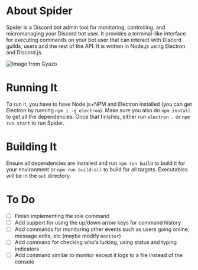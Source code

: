 # About Spider
Spider is a Discord bot admin tool for monitoring, controlling, and micromanaging your Discord bot user. It provides a terminal-like interface for executing commands on your bot user that can interact with Discord guilds, users and the rest of the API. It is written in Node.js using Electron and Discord.js.

![Image from Gyazo](https://i.gyazo.com/e5ff1df5b2d43a3b52667cf1b6252ac6.gif)
# Running It
To run it, you have to have Node.js+NPM and Electron installed (you can get Electron by running ``npm i -g electron``). Make sure you also do ``npm install`` to get all the dependencies. Once that finishes, either run ``electron .`` or ``npm run start`` to run Spider.

# Building It
Ensure all dependencies are installed and run ``npm run build`` to build it for your environment or ``npm run build-all`` to build for all targets. Executables will be in the `out` directory.

# To Do
- [ ] Finish implementing the role command
- [ ] Add support for using the up/down arrow keys for command history
- [ ] Add commands for monitoring other events such as users going online, message edits, etc (maybe modify ``monitor``)
- [ ] Add command for checking who's lurking, using status and typing indicators
- [ ] Add command similar to monitor except it logs to a file instead of the console